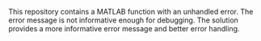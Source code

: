 This repository contains a MATLAB function with an unhandled error. The error message is not informative enough for debugging. The solution provides a more informative error message and better error handling.